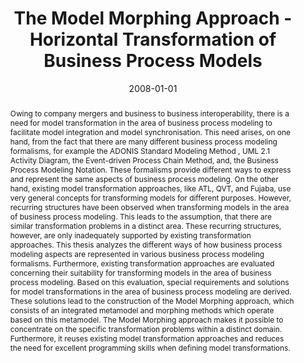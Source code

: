 ---
abstract: Owing to company mergers and business to business interoperability, there
  is a need for model transformation in the area of business process modeling to facilitate
  model integration and model synchronisation. This need arises, on one hand, from
  the fact that there are many different business process modeling formalisms, for
  example the ADONIS Standard Modeling Method , UML 2.1 Activity Diagram, the Event-driven
  Process Chain Method, and, the Business Process Modeling Notation. These formalisms
  provide different ways to express and represent the same aspects of business process
  modeling. On the other hand, existing model transformation approaches, like ATL,
  QVT, and Fujaba, use very general concepts for transforming models for different
  purposes. However, recurring structures have been observed when transforming models
  in the area of business process modeling. This leads to the assumption, that there
  are similar transformation problems in a distinct area. These recurring structures,
  however, are only inadequately supported by existing transformation approaches.  This
  thesis analyzes the different ways of how business process modeling aspects are
  represented in various business process modeling formalisms. Furthermore, existing
  transformation approaches are evaluated concerning their suitability for transforming
  models in the area of business process modeling. Based on this evaluation, special
  requirements and solutions for model transformations in the area of business process
  modeling are derived. These solutions lead to the construction of the Model Morphing
  approach, which consists of an integrated metamodel and morphing methods which operate
  based on this metamodel. The Model Morphing approach makes it possible to concentrate
  on the specific transformation problems within a distinct domain. Furthermore, it
  reuses existing model transformation approaches and reduces the need for excellent
  programming skills when defining model transformations.
authors:
- Marion Murzek
date: '2008-01-01'
featured: false
links:
- name: Publik
  url: https://publik.tuwien.ac.at/showentry.php?ID=141769&lang=2
publication_types:
- '7'
publishDate: '2008-01-01'
title: The Model Morphing Approach - Horizontal Transformation of Business Process
  Models
url_pdf: http://publik.tuwien.ac.at/files/pub-inf_5400.pdf
---